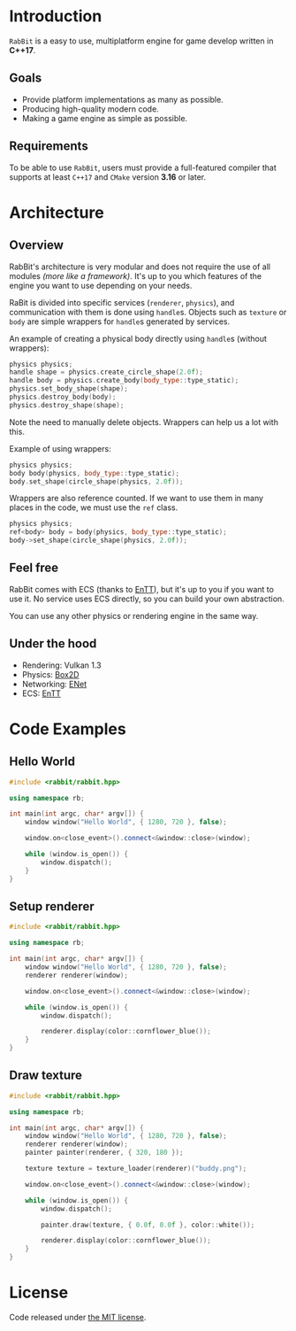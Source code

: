 # Introduction

`RabBit` is a easy to use, multiplatform engine for game develop written in **C++17**.

## Goals

- Provide platform implementations as many as possible.
- Producing high-quality modern code.
- Making a game engine as simple as possible.

## Requirements

To be able to use `RabBit`, users must provide a full-featured compiler that supports at least `C++17` and `CMake` version **3.16** or later.

# Architecture

## Overview

RabBit's architecture is very modular and does not require the use of all modules _(more like a framework)_. It's up to you which features of the engine you want to use depending on your needs.

RaBit is divided into specific services (`renderer`, `physics`), and communication with them is done using `handle`s. Objects such as `texture` or `body` are simple wrappers for `handle`s generated by services.

An example of creating a physical body directly using `handle`s (without wrappers):

```cpp
physics physics;
handle shape = physics.create_circle_shape(2.0f);
handle body = physics.create_body(body_type::type_static);
physics.set_body_shape(shape);
physics.destroy_body(body);
physics.destroy_shape(shape);
```

Note the need to manually delete objects. Wrappers can help us a lot with this.

Example of using wrappers:

```cpp
physics physics;
body body(physics, body_type::type_static);
body.set_shape(circle_shape(physics, 2.0f));
```

Wrappers are also reference counted. If we want to use them in many places in the code, we must use the `ref` class.

```cpp
physics physics;
ref<body> body = body(physics, body_type::type_static);
body->set_shape(circle_shape(physics, 2.0f));
```

## Feel free

RabBit comes with ECS (thanks to [EnTT](https://github.com/skypjack/entt)), but it's up to you if you want to use it.
No service uses ECS directly, so you can build your own abstraction.

You can use any other physics or rendering engine in the same way.

## Under the hood

- Rendering: Vulkan 1.3
- Physics: [Box2D](https://box2d.org)
- Networking: [ENet](http://enet.bespin.org)
- ECS: [EnTT](https://github.com/skypjack/entt)

# Code Examples

## Hello World

```cpp
#include <rabbit/rabbit.hpp>

using namespace rb;

int main(int argc, char* argv[]) {
    window window("Hello World", { 1280, 720 }, false);

    window.on<close_event>().connect<&window::close>(window);

    while (window.is_open()) {
        window.dispatch();
    }
}
```

## Setup renderer

```cpp
#include <rabbit/rabbit.hpp>

using namespace rb;

int main(int argc, char* argv[]) {
    window window("Hello World", { 1280, 720 }, false);
    renderer renderer(window);

    window.on<close_event>().connect<&window::close>(window);

    while (window.is_open()) {
        window.dispatch();

        renderer.display(color::cornflower_blue());
    }
}
```

## Draw texture

```cpp
#include <rabbit/rabbit.hpp>

using namespace rb;

int main(int argc, char* argv[]) {
    window window("Hello World", { 1280, 720 }, false);
    renderer renderer(window);
    painter painter(renderer, { 320, 180 });

    texture texture = texture_loader(renderer)("buddy.png");

    window.on<close_event>().connect<&window::close>(window);

    while (window.is_open()) {
        window.dispatch();

        painter.draw(texture, { 0.0f, 0.0f }, color::white());

        renderer.display(color::cornflower_blue());
    }
}
```

# License

Code released under [the MIT license](https://github.com/demurzasty/rabbit/blob/master/LICENSE).
